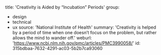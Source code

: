 title: 'Creativity is Aided by “Incubation” Periods'
group:
  - design
  - technical
  - ux
source: 'National Institute of Health'
summary: 'Creativity is helped by a period of time when one doesn’t focus on the problem, but rather allows the mind to wander off.'
weburl: 'https://www.ncbi.nlm.nih.gov/pmc/articles/PMC3990058/'
id: 315bdbaa-7632-4291-ac03-5b2b7ca93060
